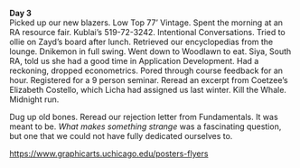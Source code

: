 **Day 3**  
Picked up our new blazers. Low Top 77’ Vintage. Spent the morning at an RA resource fair. Kublai’s 519-72-3242. Intentional Conversations. Tried to ollie on Zayd’s board after lunch. Retrieved our encyclopedias from the lounge. Dnikemon in full swing. Went down to Woodlawn to eat. Siya, South RA, told us she had a good time in Application Development. Had a reckoning, dropped econometrics. Pored through course feedback for an hour. Registered for a 9 person seminar. Reread an excerpt from Coetzee’s Elizabeth Costello, which Licha had assigned us last winter. Kill the Whale. Midnight run.

Dug up old bones. Reread our rejection letter from Fundamentals. It was meant to be. *What makes something strange* was a fascinating question, but one that we could not have fully dedicated ourselves to. 

https://www.graphicarts.uchicago.edu/posters-flyers
